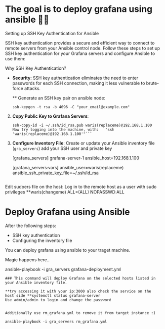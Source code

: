 # The goal is to deploy grafana using ansible 🍟🍟


 Setting up SSH Key Authentication for Ansible

SSH key authentication provides a secure and efficient way to connect to remote servers from your Ansible control node. Follow these steps to set up SSH key authentication for your Grafana servers and configure Ansible to use them:

 Why SSH Key Authentication?

- **Security**: SSH key authentication eliminates the need to enter passwords for each SSH connection, making it less vulnerable to brute-force attacks.


  ** Generate an SSH key pair on ansible node:
   ```
   ssh-keygen -t rsa -b 4096 -C "your_email@example.com"
   ```

2. **Copy Public Key to Grafana Servers**:
   ```
   ssh-copy-id -i ~/.ssh/id_rsa.pub waris(replaceme)@192.168.1.100
   Now try logging into the machine, with:   "ssh 'waris(replaceme)@192.168.1.100'"```
3. **Configure Inventory File**:
   Create or update your Ansible inventory file (`gra_servers`) add your SSH user and private key

   [grafana_servers]
   grafana-server-1 ansible_host=192.168.1.100

   [grafana_servers:vars]
   ansible_user=waris(replaceme)
   ansible_ssh_private_key_file=~/.ssh/id_rsa
   ```
Edit sudoers file on the host: Log in to the remote host as a user with sudo privileges
**waris(changeme)  ALL=(ALL) NOPASSWD:ALL

# Deploy Grafana using Ansible

After the following steps:

- SSH key authentication
- Configuring the inventory file

You can deploy grafana using ansible to your traget machine.

Magic happens here..

ansible-playbook -i gra_servers grafana-deployment.yml
```
### This command will deploy Grafana on the selected hosts listed in your Ansible inventory file.

**try accessing it with your ip:3000 also check the service on the host side **systemctl status grafana-server
Use admin/admin to login and change the password


Additionally use rm_grafana.yml to remove it from target instance :) 

ansible-playbook -i gra_servers rm_grafana.yml
